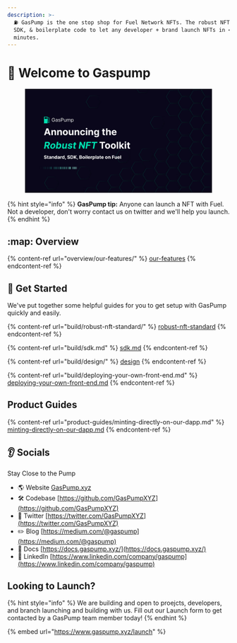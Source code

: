 ```yaml
---
description: >-
  ⛽ GasPump is the one stop shop for Fuel Network NFTs. The robust NFT standard,
  SDK, & boilerplate code to let any developer + brand launch NFTs in < 20
  minutes.
---
```


# 👋 Welcome to Gaspump

<figure><img src=".gitbook/assets/gaspumpblogexample.png" alt=""><figcaption></figcaption></figure>

{% hint style="info" %}
**GasPump tip:** Anyone can launch a NFT with Fuel. Not a developer, don't worry contact us on twitter and we'll help you launch.
{% endhint %}

## :map: Overview

{% content-ref url="overview/our-features/" %}
[our-features](overview/our-features/)
{% endcontent-ref %}

## :pushpin: Get Started

We've put together some helpful guides for you to get setup with GasPump quickly and easily.

{% content-ref url="build/robust-nft-standard/" %}
[robust-nft-standard](build/robust-nft-standard/)
{% endcontent-ref %}

{% content-ref url="build/sdk.md" %}
[sdk.md](build/sdk.md)
{% endcontent-ref %}

{% content-ref url="build/design/" %}
[design](build/design/)
{% endcontent-ref %}

{% content-ref url="build/deploying-your-own-front-end.md" %}
[deploying-your-own-front-end.md](build/deploying-your-own-front-end.md)
{% endcontent-ref %}

## Product Guides

{% content-ref url="product-guides/minting-directly-on-our-dapp.md" %}
[minting-directly-on-our-dapp.md](product-guides/minting-directly-on-our-dapp.md)
{% endcontent-ref %}

## :ear: Socials

Stay Close to the Pump

* 🌎 Website [GasPump.xyz](http://gaspump.xyz)
* 🛠️ Codebase [https://github.com/GasPumpXYZ](https://github.com/GasPumpXYZ)
* 🦜 Twitter [https://twitter.com/GasPumpXYZ](https://twitter.com/GasPumpXYZ)
* ✏️ Blog [https://medium.com/@gaspump](https://medium.com/@gaspump)
* 📖 Docs [https://docs.gaspump.xyz/](https://docs.gaspump.xyz/)
* :briefcase: LinkedIn [https://www.linkedin.com/company/gaspump](https://www.linkedin.com/company/gaspump)

## Looking to Launch?

{% hint style="info" %}
We are building and open to proejcts, developers, and branch launching and building with us. Fill out our Launch form to get contacted by a GasPump team member today!
{% endhint %}

{% embed url="https://www.gaspump.xyz/launch" %}
